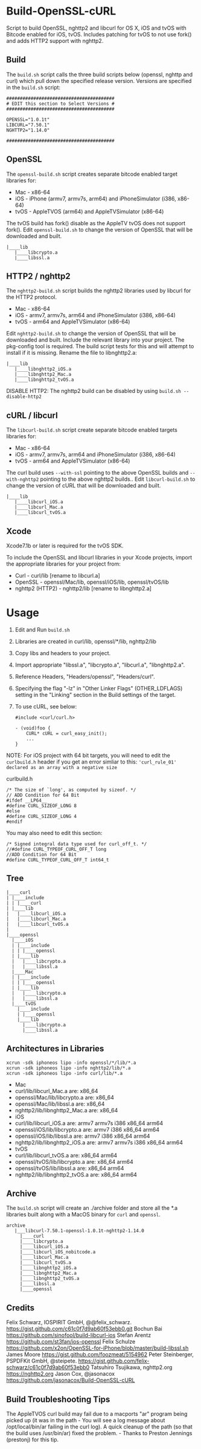 # Build-OpenSSL-cURL

Script to build OpenSSL, nghttp2 and libcurl for OS X, iOS and tvOS with Bitcode enabled for iOS, tvOS.  Includes patching for tvOS to not use fork() and adds HTTP2 support with nghttp2. 

## Build
The `build.sh` script calls the three build scripts below (openssl, nghttp and curl) which pull down the specified release version.  Versions are specified in the `build.sh` script:

	########################################
	# EDIT this section to Select Versions #
	########################################

	OPENSSL="1.0.1t"
	LIBCURL="7.50.1"
	NGHTTP2="1.14.0"

	######################################## 

## OpenSSL
The `openssl-build.sh` script creates separate bitcode enabled target libraries for:
* Mac - x86-64
* iOS - iPhone (armv7, armv7s, arm64) and iPhoneSimulator (i386, x86-64)
* tvOS - AppleTVOS (arm64) and AppleTVSimulator (x86-64)

The tvOS build has fork() disable as the AppleTV tvOS does not support fork(). 
Edit `openssl-build.sh` to change the version of OpenSSL that will be downloaded and built.

	|____lib
	   |____libcrypto.a
	   |____libssl.a

## HTTP2 / nghttp2
The `nghttp2-build.sh` script builds the nghttp2 libraries used by libcurl for the HTTP2 protocol.
* Mac - x86-64
* iOS - armv7, armv7s, arm64 and iPhoneSimulator (i386, x86-64)
* tvOS - arm64 and AppleTVSimulator (x86-64)

Edit `nghttp2-build.sh` to change the version of OpenSSL that will be downloaded and built.  Include the relevant library into your project. The pkg-config tool is required.  The build script tests for this and will attempt to install if it is missing.   Rename the file to libnghttp2.a:

	|____lib
	   |____libnghttp2_iOS.a
	   |____libnghttp2_Mac.a
	   |____libnghttp2_tvOS.a

DISABLE HTTP2: The nghttp2 build can be disabled by using `build.sh --disable-http2`

## cURL / libcurl
The `libcurl-build.sh` script create separate bitcode enabled targets libraries for:
* Mac - x86-64
* iOS - armv7, armv7s, arm64 and iPhoneSimulator (i386, x86-64)
* tvOS - arm64 and AppleTVSimulator (x86-64)

The curl build uses `--with-ssl` pointing to the above OpenSSL builds and `--with-nghttp2` pointing to the above nghttp2 builds..
Edit `libcurl-build.sh` to change the version of cURL that will be downloaded and built.

	|____lib
	   |____libcurl_iOS.a
	   |____libcurl_Mac.a
	   |____libcurl_tvOS.a


## Xcode

Xcode7.1b or later is required for the tvOS SDK.

To include the OpenSSL and libcurl libraries in your Xcode projects, import the appropriate libraries for your project from:
* Curl - curl/lib [rename to libcurl.a]
* OpenSSL - openssl/Mac/lib, openssl/iOS/lib, openssl/tvOS/lib
* nghttp2 (HTTP2) - nghttp2/lib [rename to libnghttp2.a]

Usage
=====

 1. Edit and Run `build.sh` 
 2. Libraries are created in curl/lib, openssl/*/lib, nghttp2/lib
 3. Copy libs and headers to your project.
 4. Import appropriate "libssl.a", "libcrypto.a", "libcurl.a", "libnghttp2.a".
 5. Reference Headers, "Headers/openssl", "Headers/curl".
 6. Specifying the flag  "-lz" in "Other Linker Flags" (OTHER_LDFLAGS) setting in the "Linking" section in the Build settings of the target.
 7. To use cURL, see below:

        #include <curl/curl.h>

        - (void)foo {    
            CURL* cURL = curl_easy_init();  
            ...  
        }

NOTE: For iOS project with 64 bit targets, you will need to edit the `curlbuild.h` header if you get an error simliar to this: `'curl_rule_01' declared as an array with a negative size`

curlbuild.h

	/* The size of `long', as computed by sizeof. */
	// ADD Condition for 64 Bit
	#ifdef __LP64__
	#define CURL_SIZEOF_LONG 8
	#else
	#define CURL_SIZEOF_LONG 4
	#endif

You may also need to edit this section:

	/* Signed integral data type used for curl_off_t. */
	//#define CURL_TYPEOF_CURL_OFF_T long
	//ADD Condition for 64 Bit
	#define CURL_TYPEOF_CURL_OFF_T int64_t

## Tree
	|____curl
	| |____include
	| | |____curl
	| |____lib
	|   |____libcurl_iOS.a
	|   |____libcurl_Mac.a
	|   |____libcurl_tvOS.a
	|
	|____openssl
	  |____iOS
	  | |____include
	  | | |____openssl
	  | |____lib
	  |   |____libcrypto.a
	  |   |____libssl.a
	  |____Mac
	  | |____include
	  | | |____openssl
	  | |____lib
	  |   |____libcrypto.a
	  |   |____libssl.a
	  |____tvOS
	    |____include
	    | |____openssl
	    |____lib
	      |____libcrypto.a
	      |____libssl.a


## Architectures in Libraries

	xcrun -sdk iphoneos lipo -info openssl/*/lib/*.a
	xcrun -sdk iphoneos lipo -info nghttp2/lib/*.a
	xcrun -sdk iphoneos lipo -info curl/lib/*.a

* Mac
* curl/lib/libcurl_Mac.a are: x86_64 
* openssl/Mac/lib/libcrypto.a are: x86_64 
* openssl/Mac/lib/libssl.a are: x86_64 
* nghttp2/lib/libnghttp2_Mac.a are: x86_64 
* iOS
* curl/lib/libcurl_iOS.a are: armv7 armv7s i386 x86_64 arm64 
* openssl/iOS/lib/libcrypto.a are: armv7 i386 x86_64 arm64 
* openssl/iOS/lib/libssl.a are: armv7 i386 x86_64 arm64 
* nghttp2/lib/libnghttp2_iOS.a are: armv7 armv7s i386 x86_64 arm64 
* tvOS
* curl/lib/libcurl_tvOS.a are: x86_64 arm64 
* openssl/tvOS/lib/libcrypto.a are: x86_64 arm64 
* openssl/tvOS/lib/libssl.a are: x86_64 arm64 
* nghttp2/lib/libnghttp2_tvOS.a are: x86_64 arm64 

## Archive

The `build.sh` script will create an ./archive folder and store all the *.a libraries built along with a MacOS binary for `curl` and `openssl`.

	archive
	   |___libcurl-7.50.1-openssl-1.0.1t-nghttp2-1.14.0
	     |____curl
	     |____libcrypto.a
	     |____libcurl_iOS.a
	     |____libcurl_iOS_nobitcode.a
	     |____libcurl_Mac.a
	     |____libcurl_tvOS.a
	     |____libnghttp2_iOS.a
	     |____libnghttp2_Mac.a
	     |____libnghttp2_tvOS.a
	     |____libssl.a
	     |____openssl
 
## Credits

 Felix Schwarz, IOSPIRIT GmbH, @@felix_schwarz.
   https://gist.github.com/c61c0f7d9ab60f53ebb0.git
 Bochun Bai
   https://github.com/sinofool/build-libcurl-ios
 Stefan Arentz
   https://github.com/st3fan/ios-openssl
 Felix Schulze
   https://github.com/x2on/OpenSSL-for-iPhone/blob/master/build-libssl.sh
 James Moore
   https://gist.github.com/foozmeat/5154962
 Peter Steinberger, PSPDFKit GmbH, @steipete.
   https://gist.github.com/felix-schwarz/c61c0f7d9ab60f53ebb0
 Tatsuhiro Tsujikawa, nghttp2.org
   https://nghttp2.org
 Jason Cox, @jasonacox
   https://github.com/jasonacox/Build-OpenSSL-cURL

## Build Troubleshooting Tips

The AppleTVOS curl build may fail due to a macports "ar" program being picked up (it was in the path - You will see a log message about /opt/local/bin/ar failing in the curl log). A quick cleanup of the path (so that the build uses /usr/bin/ar) fixed the problem.  - Thanks to Preston Jennings (prestonj) for this tip.

